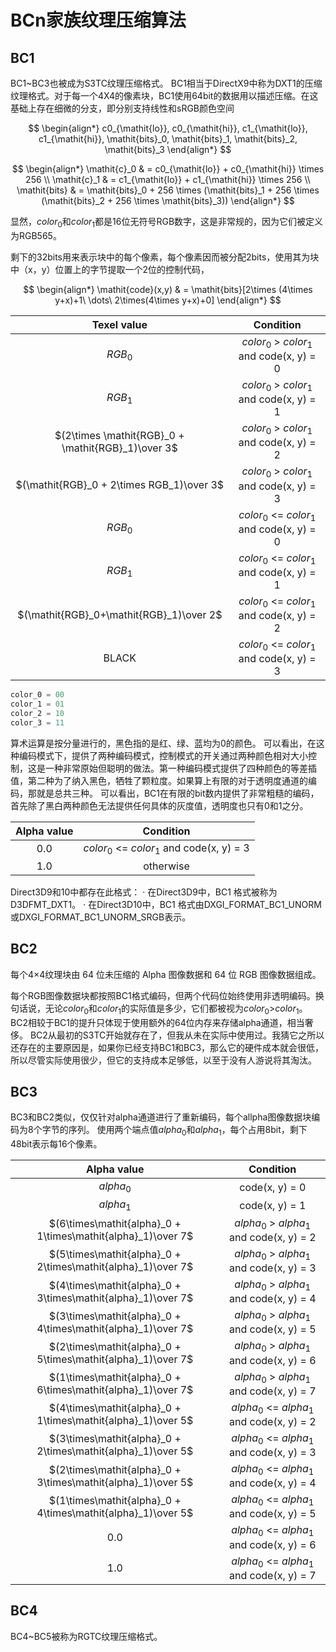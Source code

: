 # BCn家族纹理压缩算法

## BC1

BC1~BC3也被成为S3TC纹理压缩格式。
BC1相当于DirectX9中称为DXT1的压缩纹理格式。对于每一个4X4的像素块，BC1使用64bit的数据用以描述压缩。在这基础上存在细微的分支，即分别支持线性和sRGB颜色空间

$$
\begin{align*}
c0_{\mathit{lo}}, c0_{\mathit{hi}}, c1_{\mathit{lo}}, c1_{\mathit{hi}}, \mathit{bits}_0, \mathit{bits}_1, \mathit{bits}_2, \mathit{bits}_3
\end{align*}
$$

$$
\begin{align*}
\mathit{c}_0 & = c0_{\mathit{lo}} + c0_{\mathit{hi}} \times 256 \\
\mathit{c}_1 & = c1_{\mathit{lo}} + c1_{\mathit{hi}} \times 256 \\
\mathit{bits} & = \mathit{bits}_0 + 256 \times (\mathit{bits}_1 + 256 \times (\mathit{bits}_2 + 256 \times \mathit{bits}_3)) \end{align*}
$$

显然，$\mathit{color}_0$和$\mathit{color}_1$都是16位无符号RGB数字，这是非常规的，因为它们被定义为RGB565。

剩下的32bits用来表示块中的每个像素，每个像素因而被分配2bits，使用其为块中（x，y）位置上的字节提取一个2位的控制代码，

$$
\begin{align*} \mathit{code}(x,y) & = \mathit{bits}[2\times (4\times y+x)+1\ \dots\ 2\times(4\times y+x)+0] \end{align*}
$$

|                    Texel value                     |                 Condition                 |
| :------------------------------------------------: | :---------------------------------------: |
|                      $RGB_0$                       | $color_0$ > $color_1$ and code(x, y) = 0  |
|                      $RGB_1$                       | $color_0$ > $color_1$ and code(x, y) = 1  |
| $(2\times \mathit{RGB}_0 + \mathit{RGB}_1)\over 3$ | $color_0$ > $color_1$ and code(x, y) = 2  |
|     $(\mathit{RGB}_0 + 2\times RGB_1)\over 3$      | $color_0$ > $color_1$ and code(x, y) = 3  |
|                      $RGB_0$                       | $color_0$ <= $color_1$ and code(x, y) = 0 |
|                      $RGB_1$                       | $color_0$ <= $color_1$ and code(x, y) = 1 |
|      $(\mathit{RGB}_0+\mathit{RGB}_1)\over 2$      | $color_0$ <= $color_1$ and code(x, y) = 2 |
|                       BLACK                        | $color_0$ <= $color_1$ and code(x, y) = 3 |

```cpp
color_0 = 00
color_1 = 01
color_2 = 10
color_3 = 11
```

算术运算是按分量进行的，黑色指的是红、绿、蓝均为0的颜色。
可以看出，在这种编码模式下，提供了两种编码模式，控制模式的开关通过两种颜色相对大小控制，这是一种非常原始但聪明的做法。第一种编码模式提供了四种颜色的等差插值，第二种为了纳入黑色，牺牲了颗粒度。如果算上有限的对于透明度通道的编码，那就是总共三种。
可以看出，BC1在有限的bit数内提供了非常粗糙的编码，首先除了黑白两种颜色无法提供任何具体的灰度值，透明度也只有0和1之分。

| Alpha value |                 Condition                 |
| :---------: | :---------------------------------------: |
|     0.0     | $color_0$ <= $color_1$ and code(x, y) = 3 |
|     1.0     |                 otherwise                 |

Direct3D9和10中都存在此格式：
· 在Direct3D9中，BC1 格式被称为 D3DFMT_DXT1。
· 在Direct3D10中，BC1 格式由DXGI_FORMAT_BC1_UNORM或DXGI_FORMAT_BC1_UNORM_SRGB表示。

## BC2

每个4×4纹理块由 64 位未压缩的 Alpha 图像数据和 64 位 RGB 图像数据组成。

每个RGB图像数据块都按照BC1格式编码，但两个代码位始终使用非透明编码。换句话说，无论$color_0$和$color_1$的实际值是多少，它们都被视为$color_0$>$color_1$。
BC2相较于BC1的提升只体现于使用额外的64位内存来存储alpha通道，相当奢侈。
BC2从最初的S3TC开始就存在了，但我从未在实际中使用过。我猜它之所以还存在的主要原因是，如果你已经支持BC1和BC3，那么它的硬件成本就会很低，所以尽管实际使用很少，但它的支持成本足够低，以至于没有人游说将其淘汰。

## BC3

BC3和BC2类似，仅仅针对alpha通道进行了重新编码，每个allpha图像数据块编码为8个字节的序列。
使用两个端点值$alpha_0$和$alpha_1$，每个占用8bit，剩下48bit表示每16个像素。

|                         Alpha value                          |                 Condition                 |
| :----------------------------------------------------------: | :---------------------------------------: |
|                          $alpha_0$                           |              code(x, y) = 0               |
|                          $alpha_1$                           |              code(x, y) = 1               |
| $(6\times\mathit{alpha}_0 + 1\times\mathit{alpha}_1)\over 7$ | $alpha_0$ > $alpha_1$ and code(x, y) = 2  |
| $(5\times\mathit{alpha}_0 + 2\times\mathit{alpha}_1)\over 7$ | $alpha_0$ > $alpha_1$ and code(x, y) = 3  |
| $(4\times\mathit{alpha}_0 + 3\times\mathit{alpha}_1)\over 7$ | $alpha_0$ > $alpha_1$ and code(x, y) = 4  |
| $(3\times\mathit{alpha}_0 + 4\times\mathit{alpha}_1)\over 7$ | $alpha_0$ > $alpha_1$ and code(x, y) = 5  |
| $(2\times\mathit{alpha}_0 + 5\times\mathit{alpha}_1)\over 7$ | $alpha_0$ > $alpha_1$ and code(x, y) = 6  |
| $(1\times\mathit{alpha}_0 + 6\times\mathit{alpha}_1)\over 7$ | $alpha_0$ > $alpha_1$ and code(x, y) = 7  |
| $(4\times\mathit{alpha}_0 + 1\times\mathit{alpha}_1)\over 5$ | $alpha_0$ <= $alpha_1$ and code(x, y) = 2 |
| $(3\times\mathit{alpha}_0 + 2\times\mathit{alpha}_1)\over 5$ | $alpha_0$ <= $alpha_1$ and code(x, y) = 3 |
| $(2\times\mathit{alpha}_0 + 3\times\mathit{alpha}_1)\over 5$ | $alpha_0$ <= $alpha_1$ and code(x, y) = 4 |
| $(1\times\mathit{alpha}_0 + 4\times\mathit{alpha}_1)\over 5$ | $alpha_0$ <= $alpha_1$ and code(x, y) = 5 |
|                             0.0                              | $alpha_0$ <= $alpha_1$ and code(x, y) = 6 |
|                             1.0                              | $alpha_0$ <= $alpha_1$ and code(x, y) = 7 |

## BC4

BC4~BC5被称为RGTC纹理压缩格式。
